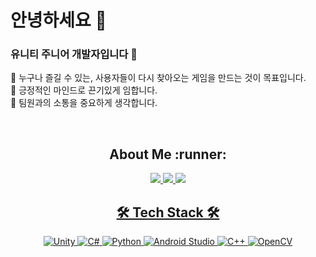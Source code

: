 # 안녕하세요 :wave:
### 유니티 주니어 개발자입니다 :whale:
:ocean: 누구나 즐길 수 있는, 사용자들이 다시 찾아오는 게임을 만드는 것이 목표입니다.<br/>
:ocean: 긍정적인 마인드로 끈기있게 임합니다.<br/>
:ocean: 팀원과의 소통을 중요하게 생각합니다.<br/>

<div align=center>
<br/>
<h2 align="center">  About Me :runner: </h2>
<a href="https://jihyun-.notion.site/JiHyun-Yoo-41644e42e5864cc198cada6b21961cf4"><img src="https://img.shields.io/badge/Notion-000000?style=for-the-badge&logo=Notion&logoColor=white">  <a href="https://maintaining.tistory.com/"><img src="https://img.shields.io/badge/Tistory-000000?style=for-the-badge&logo=Tistory&logoColor=white">  <a href="https://github.com/UUjh"><img src="https://img.shields.io/badge/GitHub-181717?style=for-the-badge&logo=GitHub&logoColor=white">


<br/>
<h2 align="center"> 🛠 Tech Stack 🛠 </h2>

![Unity](https://img.shields.io/badge/unity-%23000000.svg?style=for-the-badge&logo=unity&logoColor=white)  ![C#](https://img.shields.io/badge/c%23-%23239120.svg?style=for-the-badge&logo=c-sharp&logoColor=white)  ![Python](https://img.shields.io/badge/python-3670A0?style=for-the-badge&logo=python&logoColor=ffdd54)  ![Android Studio](https://img.shields.io/badge/Android%20Studio-3DDC84.svg?style=for-the-badge&logo=android-studio&logoColor=white)  ![C++](https://img.shields.io/badge/c++-%2300599C.svg?style=for-the-badge&logo=c%2B%2B&logoColor=white)  ![OpenCV](https://img.shields.io/badge/opencv-%23white.svg?style=for-the-badge&logo=opencv&logoColor=white)

</div>
<!--
**UUjh/UUjh** is a ✨ _special_ ✨ repository because its `README.md` (this file) appears on your GitHub profile.

Here are some ideas to get you started:

- 🔭 I’m currently working on ...
- 🌱 I’m currently learning ...
- 👯 I’m looking to collaborate on ...
- 🤔 I’m looking for help with ...
- 💬 Ask me about ...
- 📫 How to reach me: ...
- 😄 Pronouns: ...
- ⚡ Fun fact: ...
-->

